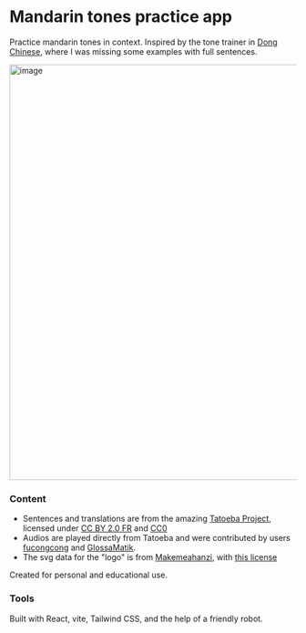 # Mandarin tones practice app
Practice mandarin tones in context. Inspired by the tone trainer in <a href="https://www.dong-chinese.com/learn/sounds/pinyin/toneTrainer" target="_blank" rel="noreferrer" className="text-blue-500 underline">Dong Chinese</a>, where I was missing some examples with full sentences.

<img width="864" height="730" alt="image" src="https://github.com/user-attachments/assets/a5bf6808-bc6c-45f0-8de5-501ad11da82a" />


### Content
- Sentences and translations are from the amazing [Tatoeba Project](https://tatoeba.org/), licensed under [CC BY 2.0 FR](https://creativecommons.org/licenses/by/2.0/fr) and [CC0](https://creativecommons.org/publicdomain/zero/1.0/) 
- Audios are played directly from Tatoeba and were contributed by users <a href="https://tatoeba.org/es/user/profile/fucongcong" target="_blank" rel="noreferrer" className="text-blue-500 underline">fucongcong</a> and <a href="https://tatoeba.org/es/user/profile/GlossaMatik" target="_blank" rel="noreferrer" className="text-blue-500 underline">GlossaMatik</a>. 
- The svg data for the "logo" is from [Makemeahanzi](https://github.com/skishore/makemeahanzi), with [this license](https://ftp.gnu.org/non-gnu/chinese-fonts-truetype/LICENSE)

Created for personal and educational use.

### Tools
Built with React, vite, Tailwind CSS, and the help of a friendly robot.
